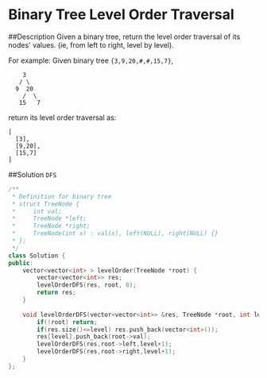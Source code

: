 Binary Tree Level Order Traversal 
======
##Description
Given a binary tree, return the level order traversal of its nodes' values. (ie, from left to right, level by level).

For example:
Given binary tree `{3,9,20,#,#,15,7}`,
```
    3
   / \
  9  20
    /  \
   15   7
```
return its level order traversal as:
```
[
  [3],
  [9,20],
  [15,7]
]
```
##Solution
`DFS`

```cpp
/**
 * Definition for binary tree
 * struct TreeNode {
 *     int val;
 *     TreeNode *left;
 *     TreeNode *right;
 *     TreeNode(int x) : val(x), left(NULL), right(NULL) {}
 * };
 */
class Solution {
public:
    vector<vector<int> > levelOrder(TreeNode *root) {
        vector<vector<int>> res;
        levelOrderDFS(res, root, 0);
        return res;
    }
    
    void levelOrderDFS(vector<vector<int>> &res, TreeNode *root, int level){
        if(!root) return;
        if(res.size()<=level) res.push_back(vector<int>());
        res[level].push_back(root->val);
        levelOrderDFS(res,root->left,level+1);
        levelOrderDFS(res,root->right,level+1);
    }
};
```